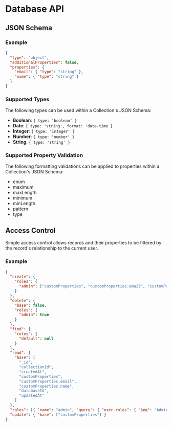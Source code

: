 # Database API

## JSON Schema

### Example

```json
{
  "type": "object",
  "additionalProperties": false,
  "properties": {
    "email": { "type": "string" },
    "name": { "type": "string" }
  }
}
```

### Supported Types

The following types can be used within a Collection's JSON Schema:

- **Boolean**: `{ type: 'boolean' }`
- **Date**: `{ type: 'string', format: 'date-time }`
- **Integer**: `{ type: 'integer' }`
- **Number**: `{ type: 'number' }`
- **String**: `{ type: 'string' }`

### Supported Property Validation

The following formatting validations can be applied to properties within a Collection's
JSON Schema:

- enum
- maximum
- maxLength
- minimum
- minLength
- pattern
- type

## Access Control

Simple access control allows records and their properties to be filtered
by the record's relationship to the current user.

### Example

```json
{
  "create": {
    "roles": {
      "admin": ["customProperties", "customProperties.email", "customProperties.name"]
    }
  },
  "delete": {
    "base": false,
    "roles": {
      "admin": true
    }
  },
  "find": {
    "roles": {
      "default": null
    }
  },
  "read": {
    "base": [
      "_id",
      "collectionId",
      "createdAt",
      "customProperties",
      "customProperties.email",
      "customProperties.name",
      "databaseId",
      "updatedAt"
    ]
  },
  "roles": [{ "name": "admin", "query": { "user.roles": { "$eq": "Admin" } } }],
  "update": { "base": ["customProperties"] }
}
```
